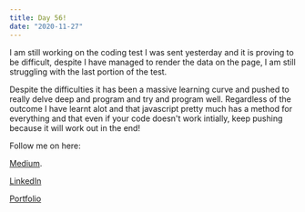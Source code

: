 ```yaml
---
title: Day 56!
date: "2020-11-27"
---
```



I am still working on the coding test I was sent yesterday and it is proving to be difficult, despite I have managed to render the data on the page, I am still struggling with the last portion of the test. 

Despite the difficulties it has been a massive learning curve and pushed to really delve deep and program and try and program well.
Regardless of the outcome I have learnt alot and that javascript pretty much has a method for everything and that even if your code doesn't work intially, keep pushing because it will work out in the end!




Follow me on here:


[Medium](https://medium.com/@kalemajoanna).

[LinkedIn](https://www.linkedin.com/in/joanna-e-kalema-a5a5b4136/)

[Portfolio](https://joannathedeveloper.netlify.app/)
